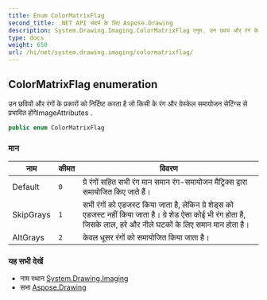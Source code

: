 ```yaml
---
title: Enum ColorMatrixFlag
second_title: .NET API संदर्भ के लिए Aspose.Drawing
description: System.Drawing.Imaging.ColorMatrixFlag एनुम. उन छवयं और रंगं के प्रकरं क नर्दष्ट करत है ज कस के रंग और ग्रेस्केल समयजन सेटंग्स से प्रभवत हंगेImageAttributes .
type: docs
weight: 650
url: /hi/net/system.drawing.imaging/colormatrixflag/
---
```

## ColorMatrixFlag enumeration

उन छवियों और रंगों के प्रकारों को निर्दिष्ट करता है जो किसी के रंग और ग्रेस्केल समायोजन सेटिंग्स से प्रभावित होंगेImageAttributes .

```csharp
public enum ColorMatrixFlag
```

### मान

| नाम | कीमत | विवरण |
| --- | --- | --- |
| Default | `0` | ग्रे रंगों सहित सभी रंग मान समान रंग-समायोजन मैट्रिक्स द्वारा समायोजित किए जाते हैं। |
| SkipGrays | `1` | सभी रंगों को एडजस्ट किया जाता है, लेकिन ग्रे शेड्स को एडजस्ट नहीं किया जाता है। ग्रे शेड ऐसा कोई भी रंग होता है, जिसके लाल, हरे और नीले घटकों के लिए समान मान होता है। |
| AltGrays | `2` | केवल धूसर रंगों को समायोजित किया जाता है। |

### यह सभी देखें

* नाम स्थान [System.Drawing.Imaging](../../system.drawing.imaging/)
* सभा [Aspose.Drawing](../../)


